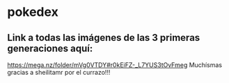 # pokedex
## Link a todas las imágenes de las 3 primeras generaciones aquí: 
https://mega.nz/folder/mVg0VTDY#r0kEiFZ-_L7YUS3tOvFmeg
Muchísmas gracias a sheilitamr por el currazo!!!


